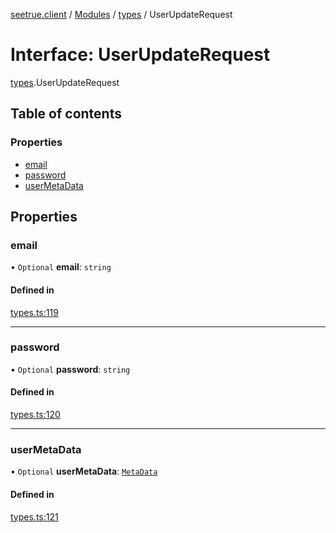 [seetrue.client](../README.md) / [Modules](../modules.md) / [types](../modules/types.md) / UserUpdateRequest

# Interface: UserUpdateRequest

[types](../modules/types.md).UserUpdateRequest

## Table of contents

### Properties

- [email](types.UserUpdateRequest.md#email)
- [password](types.UserUpdateRequest.md#password)
- [userMetaData](types.UserUpdateRequest.md#usermetadata)

## Properties

### email

• `Optional` **email**: `string`

#### Defined in

[types.ts:119](https://github.com/TheOnlyBeardedBeast/SeeTrue/blob/3dbc6e2/SeeTrue.Client/src/types.ts#L119)

___

### password

• `Optional` **password**: `string`

#### Defined in

[types.ts:120](https://github.com/TheOnlyBeardedBeast/SeeTrue/blob/3dbc6e2/SeeTrue.Client/src/types.ts#L120)

___

### userMetaData

• `Optional` **userMetaData**: [`MetaData`](../modules/types.md#metadata)

#### Defined in

[types.ts:121](https://github.com/TheOnlyBeardedBeast/SeeTrue/blob/3dbc6e2/SeeTrue.Client/src/types.ts#L121)
